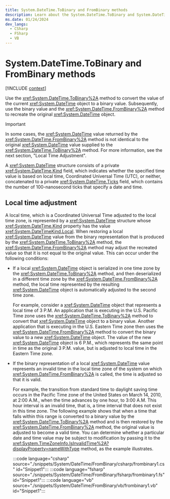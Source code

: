 ```yaml
---
title: System.DateTime.ToBinary and FromBinary methods
description: Learn about the System.DateTime.ToBinary and System.DateTime.FromBinary methods.
ms.date: 01/24/2024
dev_langs:
  - CSharp
  - FSharp
  - VB
---
```

# System.DateTime.ToBinary and FromBinary methods

[!INCLUDE [context](includes/context.md)]

Use the <xref:System.DateTime.ToBinary%2A> method to convert the value of the current <xref:System.DateTime> object to a binary value. Subsequently, use the binary value and the <xref:System.DateTime.FromBinary%2A> method to recreate the original <xref:System.DateTime> object.

> [!IMPORTANT]
> In some cases, the <xref:System.DateTime> value returned by the <xref:System.DateTime.FromBinary%2A> method is not identical to the original <xref:System.DateTime> value supplied to the <xref:System.DateTime.ToBinary%2A> method. For more information, see the next section, "Local Time Adjustment".

A <xref:System.DateTime> structure consists of a private <xref:System.DateTime.Kind> field, which indicates whether the specified time value is based on local time, Coordinated Universal Time (UTC), or neither, concatenated to a private <xref:System.DateTime.Ticks> field, which contains the number of 100-nanosecond ticks that specify a date and time.

## Local time adjustment

A local time, which is a Coordinated Universal Time adjusted to the local time zone, is represented by a <xref:System.DateTime> structure whose <xref:System.DateTime.Kind> property has the value <xref:System.DateTimeKind.Local>. When restoring a local <xref:System.DateTime> value from the binary representation that is produced by the <xref:System.DateTime.ToBinary%2A> method, the <xref:System.DateTime.FromBinary%2A> method may adjust the recreated value so that it is not equal to the original value. This can occur under the following conditions:

- If a local <xref:System.DateTime> object is serialized in one time zone by the <xref:System.DateTime.ToBinary%2A> method, and then deserialized in a different time zone by the <xref:System.DateTime.FromBinary%2A> method, the local time represented by the resulting <xref:System.DateTime> object is automatically adjusted to the second time zone.

  For example, consider a <xref:System.DateTime> object that represents a local time of 3 P.M. An application that is executing in the U.S. Pacific Time zone uses the <xref:System.DateTime.ToBinary%2A> method to convert that <xref:System.DateTime> object to a binary value. Another application that is executing in the U.S. Eastern Time zone then uses the <xref:System.DateTime.FromBinary%2A> method to convert the binary value to a new <xref:System.DateTime> object. The value of the new <xref:System.DateTime> object is 6 P.M., which represents the same point in time as the original 3 P.M. value, but is adjusted to local time in the Eastern Time zone.

- If the binary representation of a local <xref:System.DateTime> value represents an invalid time in the local time zone of the system on which <xref:System.DateTime.FromBinary%2A> is called, the time is adjusted so that it is valid.

  For example, the transition from standard time to daylight saving time occurs in the Pacific Time zone of the United States on March 14, 2010, at 2:00 A.M., when the time advances by one hour, to 3:00 A.M. This hour interval is an invalid time, that is, a time interval that does not exist in this time zone. The following example shows that when a time that falls within this range is converted to a binary value by the <xref:System.DateTime.ToBinary%2A> method and is then restored by the <xref:System.DateTime.FromBinary%2A> method, the original value is adjusted to become a valid time. You can determine whether a particular date and time value may be subject to modification by passing it to the <xref:System.TimeZoneInfo.IsInvalidTime%2A?displayProperty=nameWithType> method, as the example illustrates.

  :::code language="csharp" source="./snippets/System/DateTime/FromBinary/csharp/frombinary1.cs" id="Snippet1":::
  :::code language="fsharp" source="./snippets/System/DateTime/FromBinary/fsharp/frombinary1.fs" id="Snippet1":::
  :::code language="vb" source="./snippets/System/DateTime/FromBinary/vb/frombinary1.vb" id="Snippet1":::
